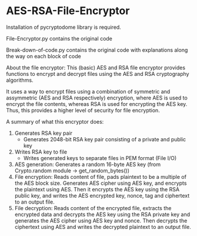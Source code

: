 # AES-RSA-File-Encryptor
Installation of pycryptodome library is required.

File-Encryptor.py contains the original code 

Break-down-of-code.py contains the original code with explanations along the way on each block of code

About the file encryptor:
This (basic) AES and RSA file encryptor provides functions to encrypt and decrypt files using the AES and RSA cryptography algorithms. 

It uses a way to encrypt files using a combination of symmetric and assymmetric (AES and RSA respectively) encryption, where AES is used to encrypt the file contents, whereas RSA is used for encrypting the AES key. Thus, this provides a higher level of security for file encryption. 

A summary of what this encryptor does:
1. Generates RSA key pair
    - Generates 2048-bit RSA key pair consisting of a private and public key
2. Writes RSA key to file
    - Writes generated keys to separate files in PEM format (File I/O)
3. AES generation: Generates a random 16-byte AES key (from Crypto.random module -> get_random_bytes())
4. File encryption: Reads content of file, pads plaintext to be a multiple of the AES block size. Generates AES cipher using AES key, and encrypts the plaintext using AES. Then it encrypts the AES key using the RSA public key, and writes the AES encrypted key, nonce, tag and ciphertext to an output file.
5. File decryption: Reads content of the encrypted file, extracts the encrypted data and decrypts the AES key using the RSA private key and generates the AES cipher using AES key and nonce. Then decrypts the ciphertext using AES and writes the decrypted plaintext to an output file. 
